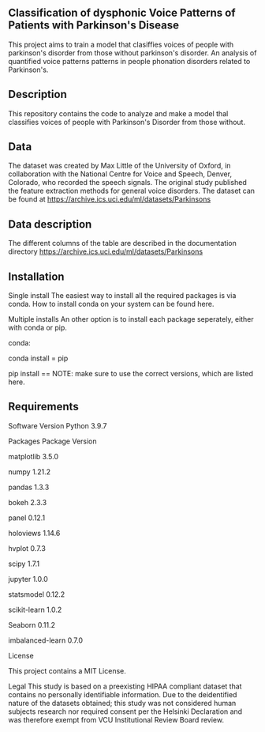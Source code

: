 ## Classification of dysphonic Voice Patterns of Patients with Parkinson's Disease 

This project aims to train a model that clasiffies voices of people with parkinson's disorder from those without parkinson's disorder. 
An analysis of quantified voice patterns patterns in people phonation disorders related to Parkinson's.

## Description 

This repository contains the code to analyze and make a model thal classifies voices of people with Parkinson's Disorder from those without.

## Data

The dataset was created by Max Little of the University of Oxford, in collaboration with the National Centre for Voice and Speech, Denver, Colorado, who recorded the speech signals. The original study published the feature extraction methods for general voice disorders.
The dataset can be found at https://archive.ics.uci.edu/ml/datasets/Parkinsons

## Data description

The different columns of the table are described in the documentation directory https://archive.ics.uci.edu/ml/datasets/Parkinsons

## Installation

Single install
The easiest way to install all the required packages is via conda. How to install conda on your system can be found here.

Multiple installs
An other option is to install each package seperately, either with conda or pip.

conda:

  conda install <PACKAGE>=<VERSION>
pip

  pip install <PACKAGE>==<VERSION>
NOTE: make sure to use the correct versions, which are listed here.


## Requirements
  
Software	Version
Python	3.9.7

Packages Package	 Version
  
matplotlib   3.5.0   
  
numpy	1.21.2

pandas	1.3.3
  
bokeh	2.3.3

panel	0.12.1

holoviews	1.14.6
  
hvplot	0.7.3

scipy	1.7.1

jupyter	1.0.0

statsmodel	0.12.2

scikit-learn  1.0.2  

Seaborn  0.11.2  

imbalanced-learn   0.7.0 

License

This project contains a MIT License.

Legal
This study is based on a preexisting HIPAA compliant dataset that contains no personally identifiable information. Due to the deidentified nature of the datasets obtained; this study was not considered human subjects research nor required consent per the Helsinki Declaration and was therefore exempt from VCU Institutional Review Board review.
